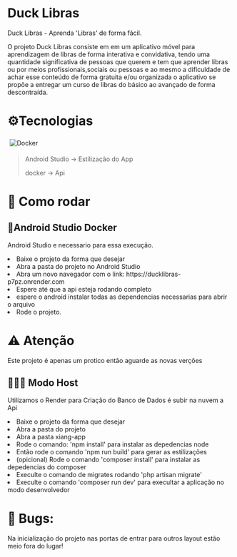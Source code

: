 # Duck Libras

Duck Libras - Aprenda 'Libras' de forma fácil.

O projeto Duck Libras consiste em em um aplicativo móvel para aprendizagem de libras de forma interativa e convidativa, tendo uma quantidade significativa de pessoas que querem e tem que aprender libras ou por meios profissionais,sociais ou pessoas e ao mesmo a dificuldade de achar esse conteúdo de forma gratuita e/ou organizada o aplicativo se propõe a entregar um curso de libras do básico ao avançado de forma descontraída.


# ⚙️Tecnologias 

<div style="display: inline_block">
  <img style="padding: 5px;"  align="center" alt="Docker" src="https://img.shields.io/badge/Docker-8e00cd?style=for-the-badge&logo=docker&logoColor=white">
</div>

> <p>Android Studio -> Estilização do App</p>
> <p>docker -> Api</p>


# 🚀 Como rodar

## 🐳Android Studio Docker
Android Studio e necessario para essa execução.
<li>Baixe o projeto da forma que desejar</li>
<li>Abra a pasta do projeto no Android Studio</li>
<li>Abra um novo navegador com o link: https://ducklibras-p7pz.onrender.com</li>
<li>Espere até que a api esteja rodando completo</li>
<li>espere o android instalar todas as dependencias necessarias para abrir o arquivo</li>
<li>Rode o projeto.</li>

# ⚠️ Atenção
<p>Este projeto é apenas um protico então aguarde as novas verções</p>

## 👩🏻‍💻 Modo Host
Utilizamos o Render para Criação do Banco de Dados é subir na nuvem a Api
<li>Baixe o projeto da forma que desejar</li>
<li>Abra a pasta do projeto</li>
<li>Abra a pasta xiang-app</li>
<li>Rode o comando: 'npm install' para instalar as depedencias node</li>
<li>Então rode o comando 'npm run build' para gerar as estilizações</li>
<li>(opicional) Rode o comando 'composer install' para instalar as depedencias do composer</li>
<li>Execulte o comando de migrates rodando 'php artisan migrate'</li>
<li>Execulte o comando 'composer run dev' para execultar a aplicação no modo desenvolvedor</li>

# 🐞 Bugs:
<p>Na inicialização do projeto nas portas de entrar para outros layout estão meio fora do lugar!</p>
